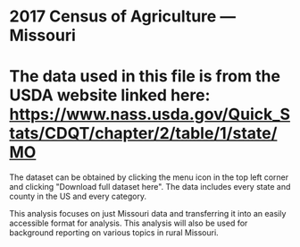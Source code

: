 # 2017 Census of Agriculture — Missouri

# The data used in this file is from the USDA website linked here: https://www.nass.usda.gov/Quick_Stats/CDQT/chapter/2/table/1/state/MO

The dataset can be obtained by clicking the menu icon in the top left corner and clicking "Download full dataset here". The data includes every state and county in the US and every category.

This analysis focuses on just Missouri data and transferring it into an easily accessible format for analysis. This analysis will also be used for background reporting on various topics in rural Missouri.
 
